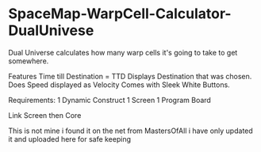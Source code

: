 # SpaceMap-WarpCell-Calculator-DualUnivese
Dual Universe calculates how many warp cells it's going to take to get somewhere.

Features
Time till Destination   = TTD
Displays Destination that was chosen.
Does Speed displayed as Velocity
Comes with Sleek White Buttons.

Requirements:
1 Dynamic Construct
1 Screen
1 Program Board

Link Screen then Core

This is not mine i found it on the net from MastersOfAll i have only updated it and uploaded here for safe keeping
